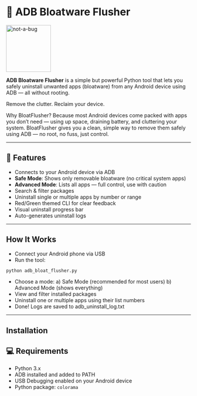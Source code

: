 # 🧹 ADB Bloatware Flusher
<img width="122" height="128" alt="not-a-bug" src="https://github.com/user-attachments/assets/4a0bebd5-3154-41ed-a05a-fe2c961469ff" />


**ADB Bloatware Flusher** is a simple but powerful Python tool that lets you safely uninstall unwanted apps (bloatware) from any Android device using ADB — all without rooting.

Remove the clutter. Reclaim your device.

Why BloatFlusher?
Because most Android devices come packed with apps you don’t need — using up space, draining battery, and cluttering your system. BloatFlusher gives you a clean, simple way to remove them safely using ADB — no root, no fuss, just control.

---

## 🚀 Features

-  Connects to your Android device via ADB
-  **Safe Mode**: Shows only removable bloatware (no critical system apps)
-  **Advanced Mode**: Lists all apps — full control, use with caution
-  Search & filter packages
-  Uninstall single or multiple apps by number or range
-  Red/Green themed CLI for clear feedback
-  Visual uninstall progress bar
-  Auto-generates uninstall logs

---

## How It Works
- Connect your Android phone via USB
- Run the tool:
```python
python adb_bloat_flusher.py
```
- Choose a mode:
  a) Safe Mode (recommended for most users)
  b) Advanced Mode (shows everything)
- View and filter installed packages
- Uninstall one or multiple apps using their list numbers
- Done! Logs are saved to adb_uninstall_log.txt

---

## Installation

## 💻 Requirements

- Python 3.x
- ADB installed and added to PATH
- USB Debugging enabled on your Android device
- Python package: `colorama`


